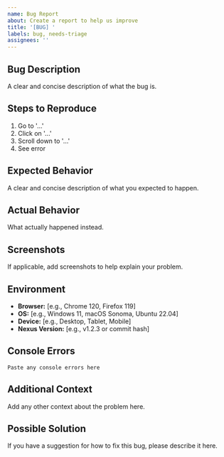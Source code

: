 ```yaml
---
name: Bug Report
about: Create a report to help us improve
title: '[BUG] '
labels: bug, needs-triage
assignees: ''
---
```


## Bug Description
A clear and concise description of what the bug is.

## Steps to Reproduce
1. Go to '...'
2. Click on '...'
3. Scroll down to '...'
4. See error

## Expected Behavior
A clear and concise description of what you expected to happen.

## Actual Behavior
What actually happened instead.

## Screenshots
If applicable, add screenshots to help explain your problem.

## Environment
- **Browser:** [e.g., Chrome 120, Firefox 119]
- **OS:** [e.g., Windows 11, macOS Sonoma, Ubuntu 22.04]
- **Device:** [e.g., Desktop, Tablet, Mobile]
- **Nexus Version:** [e.g., v1.2.3 or commit hash]

## Console Errors
```
Paste any console errors here
```

## Additional Context
Add any other context about the problem here.

## Possible Solution
If you have a suggestion for how to fix this bug, please describe it here.
